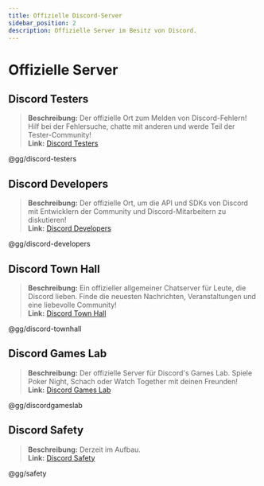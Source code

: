 ```yaml
---
title: Offizielle Discord-Server
sidebar_position: 2
description: Offizielle Server im Besitz von Discord.
---
```


# Offizielle Server

## **Discord Testers**

> **Beschreibung:** Der offizielle Ort zum Melden von Discord-Fehlern! Hilf bei der Fehlersuche, chatte mit anderen und werde Teil der Tester-Community!   <br/>
**Link:** [Discord Testers](https://discord.gg/discord-testers)

@gg/discord-testers


## **Discord Developers**

> **Beschreibung:** Der offizielle Ort, um die API und SDKs von Discord mit Entwicklern der Community und Discord-Mitarbeitern zu diskutieren!   <br/>
**Link:** [Discord Developers](https://discord.gg/discord-developers)

@gg/discord-developers

## **Discord Town Hall**

> **Beschreibung:** Ein offizieller allgemeiner Chatserver für Leute, die Discord lieben.  Finde die neuesten Nachrichten, Veranstaltungen und eine liebevolle Community!   <br/>
**Link:** [Discord Town Hall](https://discord.gg/discord-townhall)

@gg/discord-townhall

## **Discord Games Lab**

> **Beschreibung:** Der offizielle Server für Discord's Games Lab. Spiele Poker Night, Schach oder Watch Together mit deinen Freunden!   <br/>
**Link:** [Discord Games Lab](https://discord.gg/discordgameslab)

@gg/discordgameslab

## **Discord Safety**

> **Beschreibung:** Derzeit im Aufbau.  <br/>
**Link:** [Discord Safety](https://discord.gg/safety)

@gg/safety
